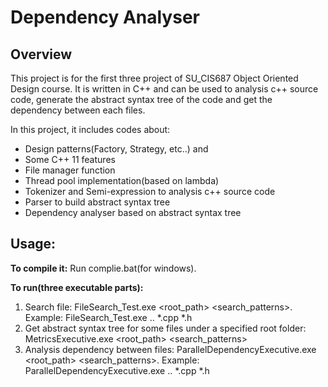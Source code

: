 # Dependency Analyser

## Overview
This project is for the first three project of SU_CIS687 Object Oriented Design course. It is written in C++ and can be used to analysis c++ source code, generate the abstract syntax tree of the code and get the dependency between each files.

In this project, it includes codes about:
* Design patterns(Factory, Strategy, etc..) and
* Some C++ 11 features
* File manager function
* Thread pool implementation(based on lambda)
* Tokenizer and Semi-expression to analysis c++ source code
* Parser to build abstract syntax tree
* Dependency analyser based on abstract syntax tree


## Usage:

**To compile it:**
Run complie.bat(for windows).

**To run(three executable parts):**
1. Search file: FileSearch_Test.exe <root_path> <search_patterns>. Example: FileSearch_Test.exe .. *.cpp *.h
2. Get abstract syntax tree for some files under a specified root folder: MetricsExecutive.exe <root_path> <search_patterns>
3. Analysis dependency between files:
    ParallelDependencyExecutive.exe <root_path> <search_patterns>. Example: ParallelDependencyExecutive.exe .. *.cpp *.h
    
